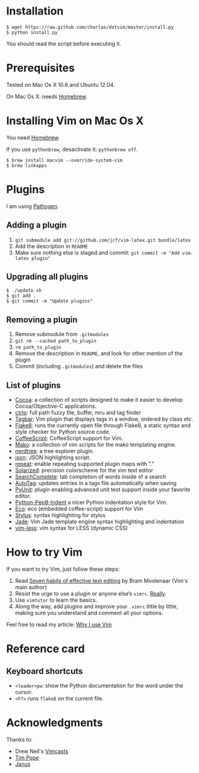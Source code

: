 Installation
============

    $ wget https://raw.github.com/charlax/dotvim/master/install.py
    $ python install.py

You should read the script before executing it.

Prerequisites
=============

Tested on Mac Os X 10.6 and Ubuntu 12.04.

On Mac Os X: needs [Homebrew](http://mxcl.github.com/homebrew/).

Installing Vim on Mac Os X
==========================

You need [Homebrew](http://mxcl.github.com/homebrew/).

If you use `pythonbrew`, desactivate it: `pythonbrew off`.

    $ brew install macvim --override-system-vim
    $ brew linkapps

Plugins
=======

I am using [Pathogen](https://github.com/tpope/vim-pathogen).

Adding a plugin
---------------

1. `git submodule add git://github.com/jcf/vim-latex.git bundle/latex`
2. Add the description in `README`
3. Make sure nothing else is staged and commit: `git commit -m "Add vim-latex plugin"`

Upgrading all plugins
---------------------

    $ ./update.sh
    $ git add .
    $ git commit -m "Update plugins"

Removing a plugin
-----------------

1. Remove submodule from `.gitmodules`
2. `git rm --cached path_to_plugin`
3. `rm path_to_plugin`
4. Remove the description in `README`, and look for other mention of the plugin
5. Commit (including `.gitmodules`) and delete the files

List of plugins
---------------

* [Cocoa](http://www.vim.org/scripts/script.php?script_id=2674): a collection
  of scripts designed to make it easier to develop Cocoa/Objective-C
  applications.
* [ctrlp](https://github.com/kien/ctrlp.vim): full path fuzzy file, buffer,
  mru and tag finder
* [Tagbar](https://github.com/majutsushi/tagbar): Vim plugin that displays tags
  in a window, ordered by class etc.
* [Flake8](https://github.com/nvie/vim-flake8): runs the currently open file
  through Flake8, a static syntax and style checker for Python source code.
* [CoffeeScript](https://github.com/kchmck/vim-coffee-script): CoffeeScript
  support for Vim.
* [Mako](https://github.com/sophacles/vim-bundle-mako): a collection of vim
  scripts for the mako templating engine.
* [nerdtree](https://github.com/scrooloose/nerdtree): a tree explorer plugin.
* [json](https://github.com/elzr/vim-json): JSON highlighting script.
* [repeat](https://github.com/tpope/vim-repeat): enable repeating supported
  plugin maps with "."
* [Solarized](https://github.com/altercation/vim-colors-solarized): precision
  colorscheme for the vim text editor
* [SearchComplete](https://github.com/vim-scripts/SearchComplete): tab
  completion of words inside of a search
* [AutoTag](https://github.com/vim-scripts/AutoTag): updates entries in a tags
  file automatically when saving
* [PyUnit](https://github.com/charlax/vim-pyunit): plugin enabling advanced unit
  test support inside your favorite editor.
* [Python-Pep8-Indent](https://github.com/hynek/vim-python-pep8-indent) a nicer
  Python indentation style for Vim.
* [Eco](https://github.com/AndrewRadev/vim-eco): eco (embedded coffee-script)
  support for Vim
* [Stylus](https://github.com/wavded/vim-stylus): syntax highlighting for
  stylus
* [Jade](https://github.com/digitaltoad/vim-jade.git): Vim Jade template engine
  syntax highlighting and indentation
* [vim-less](https://github.com/groenewege/vim-less): vim syntax for LESS
  (dynamic CSS)

How to try Vim
==============

If you want to try Vim, just follow these steps:

1. Read [Seven habits of effective text
   editing](http://www.moolenaar.net/habits.html) by Bram Moolenaar (Vim's main
   author)
2. Resist the urge to use a plugin or anyone else’s `vimrc`.
   [Really](http://mislav.uniqpath.com/2011/12/vim-revisited/).
3. Use `vimtutor` to learn the basics.
4. Along the way, add plugins and improve your `.vimrc` little by little,
   making sure you understand and comment all your options.

Feel free to read my article: [Why I use Vim](http://blog.d3in.org/post/14220797290/why-i-keep-on-using-vim-instead-of-going-back-to)

Reference card
==============

Keyboard shortcuts
------------------

* `<leader>pw`: show the Python documentation for the word under the cursor.
* `<F7>` runs `flake8` on the current file.

Acknowledgments
===============

Thanks to:

* Drew Neil's [Vimcasts](http://vimcasts.org/)
* [Tim Pope](http://tbaggery.com/)
* [Janus](https://github.com/carlhuda/janus)
